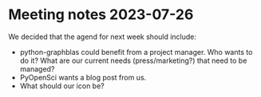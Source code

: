 # Meeting notes 2023-07-26

We decided that the agend for next week should include:
- python-graphblas could benefit from a project manager. Who wants to do it? What are our current needs (press/marketing?) that need to be managed?
- PyOpenSci wants a blog post from us. 
- What should our icon be?
